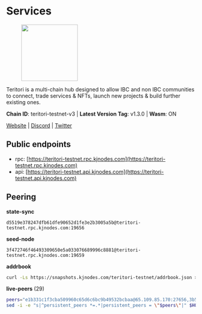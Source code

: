 # Services

<figure><img src="https://raw.githubusercontent.com/kj89/testnet_manuals/main/pingpub/logos/teritori.png" width="150" alt=""><figcaption></figcaption></figure>

Teritori is a multi-chain hub designed to allow IBC and non IBC communities  to connect, trade services & NFTs, launch new projects & build further existing ones.

**Chain ID**: teritori-testnet-v3 | **Latest Version Tag**: v1.3.0 | **Wasm**: ON

[Website](https://teritori.com) | [Discord](https://discord.gg/teritori) | [Twitter](https://twitter.com/TeritoriNetwork)


## Public endpoints

* rpc: [https://teritori-testnet.rpc.kjnodes.com](https://teritori-testnet.rpc.kjnodes.com)
* api: [https://teritori-testnet.api.kjnodes.com](https://teritori-testnet.api.kjnodes.com)

## Peering

**state-sync**

```text
d5519e378247dfb61dfe90652d1fe3e2b3005a5b@teritori-testnet.rpc.kjnodes.com:19656
```

**seed-node**

```text
3f472746f46493309650e5a033076689996c8881@teritori-testnet.rpc.kjnodes.com:19659
```

**addrbook**
```bash
curl -Ls https://snapshots.kjnodes.com/teritori-testnet/addrbook.json > $HOME/.teritorid/config/addrbook.json
```

**live-peers** (29)
```bash
peers="e1b331c1f3cba509960c65d6c6bc9b49532bcbaa@65.109.85.170:27656,3b539b6cff93fb3631d0a600a56ade3c6ca6bea3@51.79.28.170:26656,bf100c1b6b44a6e96ab5691f3023cec3c27747fd@144.126.142.78:46656,ac94097daec8a32d4ed3f074f26f214cedfbb541@85.173.112.154:26656,d5519e378247dfb61dfe90652d1fe3e2b3005a5b@65.109.68.190:19656,d888e05bac5209df36bdeef3497c00c96367a04f@195.201.231.163:26656,ec0c58dbfe67a12ea16951134e29a6566ac05add@185.217.125.98:26656,0e51ebd10636b48b69625677a5154b839ff3f557@65.108.43.116:56107,8ef4ef39a887861744717feacc350403387c4c56@65.109.38.54:21096,303666c503cd27161529692de701f5b2d3a2f043@65.109.23.114:15956,39a4dbd5a4199187bf4f6b30ac03156b3e3d7b29@65.21.139.170:20026,c89ecc57dc30addb7e9032684916725c25b2a6c5@162.55.103.44:26656,6a94690aa76f7ffbfa1ee93c50dddfb571f159b6@5.189.130.43:19656,3614bc766d73bebf6b73737b6690af60e7f0683e@65.108.206.118:46656,6bc9f80a5123d62c23aadb7b5d68b740a794b0c6@207.180.194.156:36656,69012ce642095e15f588ddb154327633bb2ecb9c@65.109.39.223:26656,625b814af9f535b91a92727138838fde0174faff@65.108.124.172:27656,31413c99357d0cfc48a46767ade171db2ea0205e@135.181.138.160:46656,b33ebb4672f929dddde1365c9678a39abfd881fb@54.202.144.51:26656,e1c50c477202e2f37643d044a6cde3c913f42230@65.108.71.92:54256,ccc59b8a55f9c6e7a24bd693e2796f781ea3a670@65.108.227.133:27656,e78cee0e46927e483212e0313a35da6cc9151ed5@65.109.28.219:15956,53f69cd52a4b633179b9e762cf8d51f6696a27f6@51.159.141.148:26656,5ae1012f9b0f4672d8152de903d115dd2f1a3ee3@65.21.170.3:27656,0d19829b0dd1fc324cfde1f7bc15860c896b7ac1@65.108.121.240:27656,15dd94f68c450da2c3b7c60b6364e3dce6f0cbf2@185.193.66.68:26641,7c6deaf1249610bf058f8f2127e0aa6241faa837@65.108.238.217:11054,c56b132be41b247c9f8fa1f2addaca57f9946e29@75.119.159.159:44656,d590ca2f08c6793516c4923c0a62075c57f64b59@135.181.206.223:26656"
sed -i -e "s|^persistent_peers *=.*|persistent_peers = \"$peers\"|" $HOME/.teritorid/config/config.toml
```
